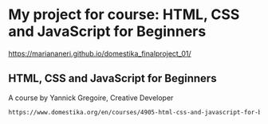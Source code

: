 # My project for course: HTML, CSS and JavaScript for Beginners
https://mariananeri.github.io/domestika_finalproject_01/


## HTML, CSS and JavaScript for Beginners
A course by Yannick Gregoire, Creative Developer<br>
```html
https://www.domestika.org/en/courses/4905-html-css-and-javascript-for-beginners
```
